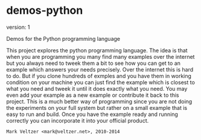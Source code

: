 demos-python
============

version: 1

Demos for the Python programming language

This project explores the python programming language.
The idea is that when you are programming you many find many examples
over the internet but you always need to tweek them a bit to see
how you can get to an example which answers your needs precisely.
Over the internet this is hard to do. But if you clone hundreds
of exmples and you have them in working condition on your machine
you can just find the example which is closest to what you need
and tweek it until it does exactly what you need. You may even
add your example as a new example or contribute it back to this project.
This is a much better way of programming since you are not doing
the experiments on your full system but rather on a small example
that is easy to run and build. Once you have the example ready and
running correctly you can incorporate it into your official product.

	Mark Veltzer <mark@veltzer.net>, 2010-2014

